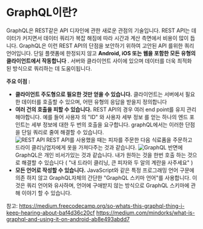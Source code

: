 GraphQL이란?
=
GraphQL은 REST같은 API 디자인에 관한 새로운 관점의 기술입니다.
REST API는 데이터가 커지면서 데이터 쿼리가 복잡 해짐에 따라 시간과 계산 측면에서 비용이 많이 듭니다.
GraphQL은 이런 REST API의 단점을 보안하기 위하여 고안된 API 를위한 쿼리 언어입니다. 단일 플랫폼에 한정되지 않고 **Android, iOS 또는 웹을 포함한 모든 유형의 클라이언트에서 작동합니다** . 서버와 클라이언트 사이에 있으며 데이터를 더욱 최적화 된 방식으로 쿼리하는 데 도움이됩니다.

**주요 이점 :**

-   **클라이언트 주도형으로 필요한 것만 얻을 수 있습니다.** 클라이언트는 서버에서 필요한 데이터를 호출할 수 있으며, 어떤 유형의 응답을 받을지 정의합니다
- **여러 건의 호출을 피할 수 있습니다.** REST API의 경우 여러 end point를 유지 관리해야합니다. 예를 들어 사용자 의 "ID" 와 사용자 세부 정보 를 얻는 하나의 엔드 포인트는 세부 정보에 대한 두 번의 호출을 요구합니다.  graphQL에서는 이러한 단점을 단일 쿼리로 줄여 해결할 수 있습니다.  
![REST API](sonAJin1.github.io/assets/img/2019_03_04_graphql_02.png)
REST API를 사용했을 때는 피자를 주문한 다음 식료품을 주문하고 드라이 클리닝업자에게 옷을 가져다주는 것과 같습니다. 
![GraphQL](sonAJin1.github.io/assets/img/2019_03_04_graphql_03.png)
반면에 GraphQL은 개인 비서가있는 것과 같습니다. 내가 원하는 것을 한번 호출 하는 것으로 해결할 수 있습니다 ( "내 드라이 클리닝, 큰 피자와 두 알의 계란을 사주세요" )
- **모든 언어로 작성할 수 있습니다.** JavaScript와 같은 특정 프로그래밍 언어 구문에 의존 하지 않고 GraphQL자체의 간단한 "GraphQL 스키마 언어"를 사용합니다. 이것은 쿼리 언어와 유사하며, 언어에 구애받지 않는 방식으로 GraphQL 스키마에 관해 이야기 할 수 있습니다.

참고: https://medium.freecodecamp.org/so-whats-this-graphql-thing-i-keep-hearing-about-baf4d36c20cf
https://medium.com/mindorks/what-is-graphql-and-using-it-on-android-ab8e493abdd7
<!--stackedit_data:
eyJoaXN0b3J5IjpbLTE5NTQzOTkxNzAsLTE5MDM1MTksLTIwOT
I3Mzc5ODAsLTE2NDMxMTI2NzEsMTU3Mzg2NzAzMSwtMzA0OTkx
NDg0LC01ODU2MjMxMjEsLTIwODg3NDY2MTJdfQ==
-->